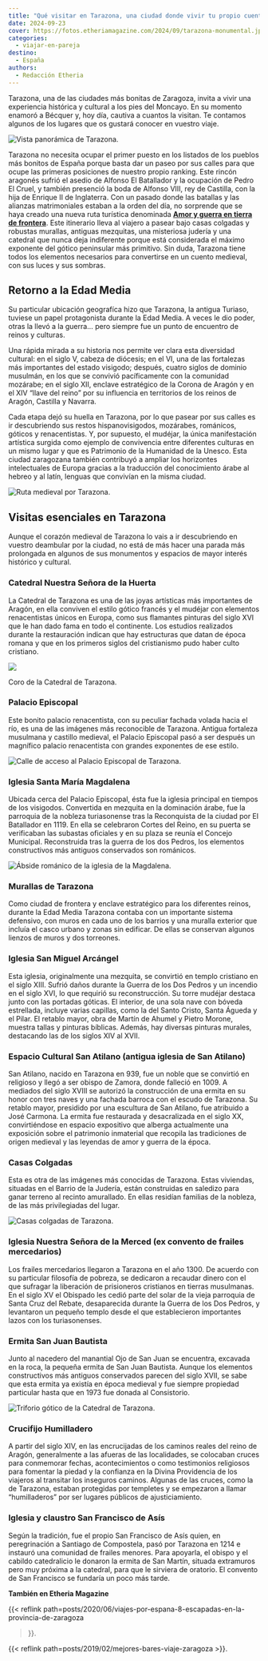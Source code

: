 ```yaml
---
title: "Qué visitar en Tarazona, una ciudad donde vivir tu propio cuento medieval"
date: 2024-09-23
cover: https://fotos.etheriamagazine.com/2024/09/tarazona-monumental.jpg
categories: 
  - viajar-en-pareja
destino: 
  - España
authors: 
  - Redacción Etheria
---
```


Tarazona, una de las ciudades más bonitas de Zaragoza, invita a vivir una experiencia 
histórica y cultural a los pies del Moncayo. En su momento enamoró a Bécquer y, hoy día, 
cautiva a cuantos la visitan. Te contamos algunos de los lugares que os gustará conocer 
en vuestro viaje. 

![Vista panorámica de Tarazona.](https://fotos.etheriamagazine.com/2024/09/tarazona-monumental.jpg "Vista panorámica de Tarazona.")

Tarazona no necesita ocupar el primer puesto en los listados de los pueblos más bonitos 
de España porque basta dar un paseo por sus calles para que ocupe las primeras 
posiciones de nuestro propio ranking. Este rincón aragonés sufrió el asedio de Alfonso 
El Batallador y la ocupación de Pedro El Cruel, y también presenció la boda de Alfonso 
VIII, rey de Castilla, con la hija de Enrique II de Inglaterra. Con un pasado donde las 
batallas y las alianzas matrimoniales estaban a la orden del día, no sorprende que se 
haya creado una nueva ruta turística denominada **[Amor y guerra en tierra de 
frontera](https://tarazonamonumental.es/rutas-turisticas/ruta-tarazona-protagonista-del-medievo/)**. 
Este itinerario lleva al viajero a pasear bajo casas colgadas y robustas murallas, 
antiguas mezquitas, una misteriosa judería y una catedral que nunca deja indiferente 
porque está considerada el máximo exponente del gótico peninsular más primitivo. Sin 
duda, Tarazona tiene todos los elementos necesarios para convertirse en un cuento 
medieval, con sus luces y sus sombras. 

## Retorno a la Edad Media

Su particular ubicación geografíca hizo que Tarazona, la antigua Turiaso, tuviese un 
papel protagonista durante la Edad Media. A veces le dio poder, otras la llevó a la 
guerra… pero siempre fue un punto de encuentro de reinos y culturas. 

Una rápida mirada a su historia nos permite ver clara esta diversidad cultural: en el 
siglo V, cabeza de diócesis; en el VI, una de las fortalezas más importantes del estado 
visigodo; después, cuatro siglos de dominio musulmán, en los que se convivió 
pacíficamente con la comunidad mozárabe; en el siglo XII, enclave estratégico de la 
Corona de Aragón y en el XIV “llave del reino” por su influencia en territorios de los 
reinos de Aragón, Castilla y Navarra. 

Cada etapa dejó su huella en Tarazona, por lo que pasear por sus calles es ir 
descubriendo sus restos hispanovisigodos, mozárabes, románicos, góticos y renacentistas. 
Y, por supuesto, el mudéjar, la única manifestación artística surgida como ejemplo de 
convivencia entre diferentes culturas en un mismo lugar y que es Patrimonio de la 
Humanidad de la Unesco. Esta ciudad zaragozana también contribuyó a ampliar los 
horizontes intelectuales de Europa gracias a la traducción del conocimiento árabe al 
hebreo y al latín, lenguas que convivían en la misma ciudad. 

![Ruta medieval por Tarazona.](https://fotos.etheriamagazine.com/2024/09/tarazona-ruta-medieval.jpg "Ruta medieval por Tarazona.")

## Visitas esenciales en Tarazona

Aunque el corazón medieval de Tarazona lo vais a ir descubriendo en vuestro deambular 
por la ciudad, no está de más hacer una parada más prolongada en algunos de sus 
monumentos y espacios de mayor interés histórico y cultural. 

### Catedral Nuestra Señora de la Huerta

La Catedral de Tarazona es una de las joyas artísticas más importantes de Aragón, en 
ella conviven el estilo gótico francés y el mudéjar con elementos renacentistas únicos 
en Europa, como sus flamantes pinturas del siglo XVI que le han dado fama en todo el 
continente. Los estudios realizados durante la restauración indican que hay estructuras 
que datan de época romana y que en los primeros siglos del cristianismo pudo haber culto 
cristiano. 

![](https://fotos.etheriamagazine.com/2024/09/catedral-tarazona.jpg)

Coro de la Catedral de Tarazona. 

### Palacio Episcopal

Este bonito palacio renacentista, con su peculiar fachada volada hacia el río, es una de 
las imágenes más reconocible de Tarazona. Antigua fortaleza musulmana y castillo 
medieval, el Palacio Episcopal pasó a ser después un magnífico palacio renacentista con 
grandes exponentes de ese estilo. 

![Calle de acceso al Palacio Episcopal de Tarazona.](https://fotos.etheriamagazine.com/2024/09/tarazona-palacio-episcopal.jpg "Calle de acceso a la plaza del Palacio Episcopal de Tarazona.")

### Iglesia Santa María Magdalena

Ubicada cerca del Palacio Episcopal, ésta fue la iglesia principal en tiempos de los 
visigodos. Convertida en mezquita en la dominación árabe, fue la parroquia de la nobleza 
turiasonense tras la Reconquista de la ciudad por El Batallador en 1119. En ella se 
celebraron Cortes del Reino, en su puerta se verificaban las subastas oficiales y en su 
plaza se reunía el Concejo Municipal. Reconstruida tras la guerra de los dos Pedros, los 
elementos constructivos más antiguos conservados son románicos. 

![Ábside románico de la iglesia de la Magdalena.](https://fotos.etheriamagazine.com/2024/09/iglesia-magdalena-tarazona.jpg "Ábside románico de la iglesia de la Magdalena.")

### Murallas de Tarazona

Como ciudad de frontera y enclave estratégico para los diferentes reinos, durante la 
Edad Media Tarazona contaba con un importante sistema defensivo, con muros en cada uno 
de los barrios y una muralla exterior que incluía el casco urbano y zonas sin edificar. 
De ellas se conservan algunos lienzos de muros y dos torreones. 

### Iglesia San Miguel Arcángel

Esta iglesia, originalmente una mezquita, se convirtió en templo cristiano en el siglo 
XIII. Sufrió daños durante la Guerra de los Dos Pedros y un incendio en el siglo XVI, lo 
que requirió su reconstrucción. Su torre mudéjar destaca junto con las portadas góticas. 
El interior, de una sola nave con bóveda estrellada, incluye varias capillas, como la 
del Santo Cristo, Santa Águeda y el Pilar. El retablo mayor, obra de Martín de Ahumel y 
Pietro Morone, muestra tallas y pinturas bíblicas. Además, hay diversas pinturas 
murales, destacando las de los siglos XIV al XVII. 

### Espacio Cultural San Atilano (antigua iglesia de San Atilano)

San Atilano, nacido en Tarazona en 939, fue un noble que se convirtió en religioso y 
llegó a ser obispo de Zamora, donde falleció en 1009. A mediados del siglo XVIII se 
autorizó la construcción de una ermita en su honor con tres naves y una fachada barroca 
con el escudo de Tarazona. Su retablo mayor, presidido por una escultura de San Atilano, 
fue atribuido a José Carmona. La ermita fue restaurada y desacralizada en el siglo XX, 
convirtiéndose en espacio expositivo que alberga actualmente una exposición sobre el 
patrimonio inmaterial que recopila las tradiciones de origen medieval y las leyendas de 
amor y guerra de la época. 

### Casas Colgadas

Esta es otra de las imágenes más conocidas de Tarazona. Estas viviendas, situadas en el 
Barrio de la Judería, están construidas en saledizo para ganar terreno al recinto 
amurallado. En ellas residían familias de la nobleza, de las más privilegiadas del 
lugar. 

![Casas colgadas de Tarazona.](https://fotos.etheriamagazine.com/2024/09/casas-colgadas-tarazona.jpg "Casas colgadas de Tarazona.")

### Iglesia Nuestra Señora de la Merced (ex convento de frailes mercedarios)

Los frailes mercedarios llegaron a Tarazona en el año 1300. De acuerdo con su particular 
filosofía de pobreza, se dedicaron a recaudar dinero con el que sufragar la liberación 
de prisioneros cristianos en tierras musulmanas. En el siglo XV el Obispado les cedió 
parte del solar de la vieja parroquia de Santa Cruz del Rebate, desaparecida durante la 
Guerra de los Dos Pedros, y levantaron un pequeño templo desde el que establecieron 
importantes lazos con los turiasonenses. 

### Ermita San Juan Bautista

Junto al nacedero del manantial Ojo de San Juan se encuentra, excavada en la roca, la 
pequeña ermita de San Juan Bautista. Aunque los elementos constructivos más antiguos 
conservados parecen del siglo XVII, se sabe que esta ermita ya existía en época medieval 
y fue siempre propiedad particular hasta que en 1973 fue donada al Consistorio. 

![Triforio gótico de la Catedral de Tarazona.](https://fotos.etheriamagazine.com/2024/09/tarazona-triforio-gotico-catedral.jpg "Triforio gótico de la Catedral de Tarazona.")

### Crucifijo Humilladero

A partir del siglo XIV, en las encrucijadas de los caminos reales del reino de Aragón, 
generalmente a las afueras de las localidades, se colocaban cruces para conmemorar 
fechas, acontecimientos o como testimonios religiosos para fomentar la piedad y la 
confianza en la Divina Providencia de los viajeros al transitar los inseguros caminos. 
Algunas de las cruces, como la de Tarazona, estaban protegidas por templetes y se 
empezaron a llamar “humilladeros” por ser lugares públicos de ajusticiamiento. 

### Iglesia y claustro San Francisco de Asís

Según la tradición, fue el propio San Francisco de Asís quien, en peregrinación a 
Santiago de Compostela, pasó por Tarazona en 1214 e instauró una comunidad de frailes 
menores. Para apoyarla, el obispo y el cabildo catedralicio le donaron la ermita de San 
Martín, situada extramuros pero muy próxima a la catedral, para que le sirviera de 
oratorio. El convento de San Francisco se fundaría un poco más tarde. 

**También en Etheria Magazine** 

{{< reflink path=posts/2020/06/viajes-por-espana-8-escapadas-en-la-provincia-de-zaragoza 
>}}. 

{{< reflink path=posts/2019/02/mejores-bares-viaje-zaragoza >}}.
